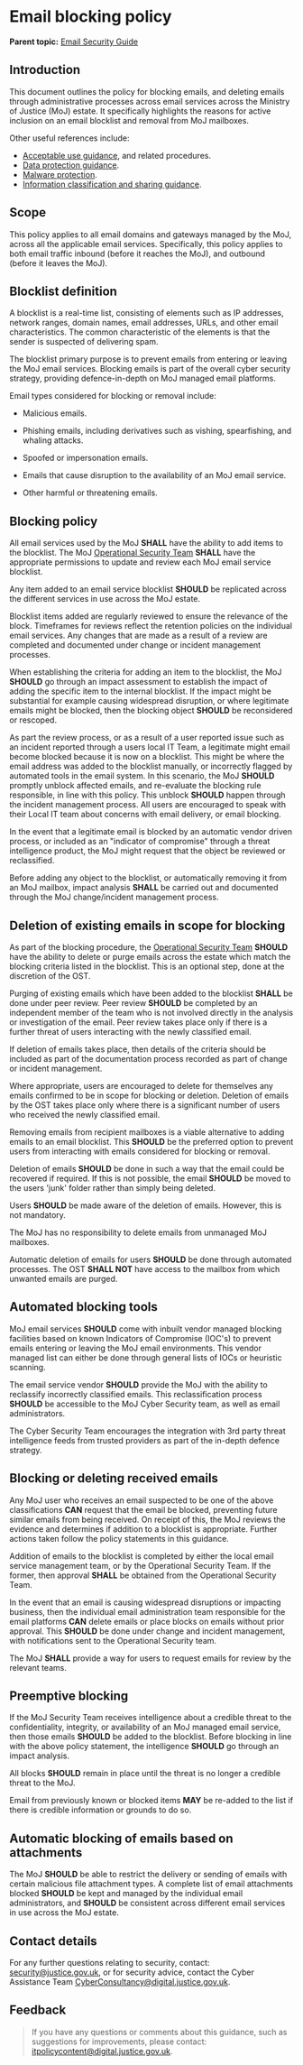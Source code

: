 # Email blocking policy

**Parent topic:** [Email Security Guide](email-security-guide.md)

## Introduction

This document outlines the policy for blocking emails, and deleting emails through administrative processes across email services across the Ministry of Justice \(MoJ\) estate. It specifically highlights the reasons for active inclusion on an email blocklist and removal from MoJ mailboxes.

Other useful references include:

-   [Acceptable use guidance](acceptable-use.md), and related procedures.
-   [Data protection guidance](data-security-and-privacy.md).
-   [Malware protection](malware-protection-guide-introduction.md).
-   [Information classification and sharing guidance](data-handling-and-information-sharing-guide.md).

## Scope

This policy applies to all email domains and gateways managed by the MoJ, across all the applicable email services. Specifically, this policy applies to both email traffic inbound \(before it reaches the MoJ\), and outbound \(before it leaves the MoJ\).

## Blocklist definition

A blocklist is a real-time list, consisting of elements such as IP addresses, network ranges, domain names, email addresses, URLs, and other email characteristics. The common characteristic of the elements is that the sender is suspected of delivering spam.

The blocklist primary purpose is to prevent emails from entering or leaving the MoJ email services. Blocking emails is part of the overall cyber security strategy, providing defence-in-depth on MoJ managed email platforms.

Email types considered for blocking or removal include:

-   Malicious emails.

-   Phishing emails, including derivatives such as vishing, spearfishing, and whaling attacks.

-   Spoofed or impersonation emails.

-   Emails that cause disruption to the availability of an MoJ email service.

-   Other harmful or threatening emails.


## Blocking policy

All email services used by the MoJ **SHALL** have the ability to add items to the blocklist. The MoJ [Operational Security Team](mailto:OperationalSecurityTeam@justice.gov.uk) **SHALL** have the appropriate permissions to update and review each MoJ email service blocklist.

Any item added to an email service blocklist **SHOULD** be replicated across the different services in use across the MoJ estate.

Blocklist items added are regularly reviewed to ensure the relevance of the block. Timeframes for reviews reflect the retention policies on the individual email services. Any changes that are made as a result of a review are completed and documented under change or incident management processes.

When establishing the criteria for adding an item to the blocklist, the MoJ **SHOULD** go through an impact assessment to establish the impact of adding the specific item to the internal blocklist. If the impact might be substantial for example causing widespread disruption, or where legitimate emails might be blocked, then the blocking object **SHOULD** be reconsidered or rescoped.

As part the review process, or as a result of a user reported issue such as an incident reported through a users local IT Team, a legitimate might email become blocked because it is now on a blocklist. This might be where the email address was added to the blocklist manually, or incorrectly flagged by automated tools in the email system. In this scenario, the MoJ **SHOULD** promptly unblock affected emails, and re-evaluate the blocking rule responsible, in line with this policy. This unblock **SHOULD** happen through the incident management process. All users are encouraged to speak with their Local IT team about concerns with email delivery, or email blocking.

In the event that a legitimate email is blocked by an automatic vendor driven process, or included as an "indicator of compromise" through a threat intelligence product, the MoJ might request that the object be reviewed or reclassified.

Before adding any object to the blocklist, or automatically removing it from an MoJ mailbox, impact analysis **SHALL** be carried out and documented through the MoJ change/incident management process.

## Deletion of existing emails in scope for blocking

As part of the blocking procedure, the [Operational Security Team](mailto:OperationalSecurityTeam@justice.gov.uk) **SHOULD** have the ability to delete or purge emails across the estate which match the blocking criteria listed in the blocklist. This is an optional step, done at the discretion of the OST.

Purging of existing emails which have been added to the blocklist **SHALL** be done under peer review. Peer review **SHOULD** be completed by an independent member of the team who is not involved directly in the analysis or investigation of the email. Peer review takes place only if there is a further threat of users interacting with the newly classified email.

If deletion of emails takes place, then details of the criteria should be included as part of the documentation process recorded as part of change or incident management.

Where appropriate, users are encouraged to delete for themselves any emails confirmed to be in scope for blocking or deletion. Deletion of emails by the OST takes place only where there is a significant number of users who received the newly classified email.

Removing emails from recipient mailboxes is a viable alternative to adding emails to an email blocklist. This **SHOULD** be the preferred option to prevent users from interacting with emails considered for blocking or removal.

Deletion of emails **SHOULD** be done in such a way that the email could be recovered if required. If this is not possible, the email **SHOULD** be moved to the users 'junk' folder rather than simply being deleted.

Users **SHOULD** be made aware of the deletion of emails. However, this is not mandatory.

The MoJ has no responsibility to delete emails from unmanaged MoJ mailboxes.

Automatic deletion of emails for users **SHOULD** be done through automated processes. The OST **SHALL NOT** have access to the mailbox from which unwanted emails are purged.

## Automated blocking tools

MoJ email services **SHOULD** come with inbuilt vendor managed blocking facilities based on known Indicators of Compromise \(IOC's\) to prevent emails entering or leaving the MoJ email environments. This vendor managed list can either be done through general lists of IOCs or heuristic scanning.

The email service vendor **SHOULD** provide the MoJ with the ability to reclassify incorrectly classified emails. This reclassification process **SHOULD** be accessible to the MoJ Cyber Security team, as well as email administrators.

The Cyber Security Team encourages the integration with 3rd party threat intelligence feeds from trusted providers as part of the in-depth defence strategy.

## Blocking or deleting received emails

Any MoJ user who receives an email suspected to be one of the above classifications **CAN** request that the email be blocked, preventing future similar emails from being received. On receipt of this, the MoJ reviews the evidence and determines if addition to a blocklist is appropriate. Further actions taken follow the policy statements in this guidance.

Addition of emails to the blocklist is completed by either the local email service management team, or by the Operational Security Team. If the former, then approval **SHALL** be obtained from the Operational Security Team.

In the event that an email is causing widespread disruptions or impacting business, then the individual email administration team responsible for the email platforms **CAN** delete emails or place blocks on emails without prior approval. This **SHOULD** be done under change and incident management, with notifications sent to the Operational Security team.

The MoJ **SHALL** provide a way for users to request emails for review by the relevant teams.

## Preemptive blocking

If the MoJ Security Team receives intelligence about a credible threat to the confidentiality, integrity, or availability of an MoJ managed email service, then those emails **SHOULD** be added to the blocklist. Before blocking in line with the above policy statement, the intelligence **SHOULD** go through an impact analysis.

All blocks **SHOULD** remain in place until the threat is no longer a credible threat to the MoJ.

Email from previously known or blocked items **MAY** be re-added to the list if there is credible information or grounds to do so.

## Automatic blocking of emails based on attachments

The MoJ **SHOULD** be able to restrict the delivery or sending of emails with certain malicious file attachment types. A complete list of email attachments blocked **SHOULD** be kept and managed by the individual email administrators, and **SHOULD** be consistent across different email services in use across the MoJ estate.

## Contact details

For any further questions relating to security, contact: [security@justice.gov.uk](mailto:security@justice.gov.uk), or for security advice, contact the Cyber Assistance Team [CyberConsultancy@digital.justice.gov.uk](mailto:CyberConsultancy@digital.justice.gov.uk).

## Feedback

> If you have any questions or comments about this guidance, such as suggestions for improvements, please contact: [itpolicycontent@digital.justice.gov.uk](mailto:itpolicycontent@digital.justice.gov.uk).

